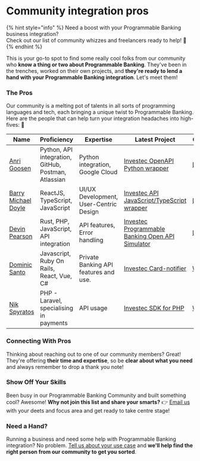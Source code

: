 # Community integration pros

{% hint style="info" %}
Need a boost with your Programmable Banking business integration?\
Check out our list of community whizzes and freelancers ready to help! 🤩
{% endhint %}

This is your go-to spot to find some really cool folks from our community who **know a thing or two about Programmable Banking**. They've been in the trenches, worked on their own projects, and **they're ready to lend a hand with your Programmable Banking integration**. Let's meet them!

### The Pros

Our community is a melting pot of talents in all sorts of programming languages and tech, each bringing a unique twist to Programmable Banking. Here are the people that can help turn your integration headaches into high-fives: 🙌

<table><thead><tr><th width="124">Name</th><th width="147">Proficiency</th><th>Expertise</th><th width="178">Latest Project</th><th>Contact</th></tr></thead><tbody><tr><td><a href="https://github.com/GoosenA">Anri Goosen</a></td><td>Python, API integration, GitHub, Postman, Atlassian</td><td>Python integration, Google Cloud</td><td><a href="https://pypi.org/project/investec-openapi-wrapper/">Investec OpenAPI Python wrapper</a></td><td><a href="https://www.linkedin.com/in/anri-goosen-06274385/">LinkedIn</a></td></tr><tr><td><a href="https://github.com/barrymichaeldoyle">Barry Michael Doyle</a></td><td>ReactJS, TypeScript, JavaScript</td><td>UI/UX Development, User-Centric Design</td><td><a href="https://github.com/barrymichaeldoyle/investec-openapi">Investec API JavaScript/TypeScript wrapper</a></td><td><a href="https://www.linkedin.com/in/barry-michael-doyle-11369683/">LinkedIn</a></td></tr><tr><td><a href="https://github.com/devinpearson">Devin Pearson</a></td><td>Rust, PHP, JavaScript, API integration</td><td>API features, Error handling</td><td><a href="https://github.com/devinpearson/programmable-banking-sim">Investec Programmable Banking Open API Simulator</a></td><td><a href="https://www.linkedin.com/in/pearsondevin/">LinkedIn</a></td></tr><tr><td><a href="https://github.com/dominicsanto">Dominic Santo</a></td><td>Javascript, Ruby On Rails, React, Vue, C#</td><td>Private Banking API features and use.</td><td><a href="https://github.com/dominicsanto/card-notifier">Investec Card-notifier</a></td><td><a href="https://www.codexpress.co/">Website</a></td></tr><tr><td><a href="https://github.com/nikspyratos/">Nik Spyratos</a></td><td>PHP - Laravel, specialising in payments</td><td>API usage</td><td><a href="https://github.com/nikspyratos/investec-sdk-php">Investec SDK for PHP</a></td><td><a href="https://www.nik.software/">Website</a></td></tr></tbody></table>

### Connecting With Pros

Thinking about reaching out to one of our community members? Great! They're offering **their time and expertise**, so be **clear about what you need** and always remember to drop a thank you note!

### Show Off Your Skills

Been busy in our Programmable Banking Community and built something cool? Awesome! **Why not join this list and share your smarts?** 👉 [Email us](mailto:developercomunnity@investec.com) with your deets and focus area and get ready to take centre stage!

### Need a Hand?

Running a business and need some help with Programmable Banking integration? No problem. [Tell us about your use case](mailto:developercomunnity@investec.com) and **we'll help find the right person from our community to get you sorted**.
